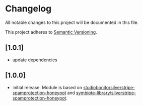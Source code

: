 # Changelog

All notable changes to this project will be documented in this file.

This project adheres to [Semantic Versioning](http://semver.org/).

## [1.0.1]

* update dependencies

## [1.0.0]

* initial release. Module is based on [studiobonito/silverstripe-spamprotection-honeypot](https://github.com/studiobonito/silverstripe-spamprotection-honeypot) and [symbiote-library/silverstripe-spamprotection-honeypot](https://github.com/symbiote-library/silverstripe-spamprotection-honeypot). 
